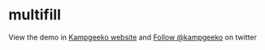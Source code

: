 multifill
=========
View the demo in <a href ='http://kampgeeko.github.io/multifill' target='_blank' >Kampgeeko website</a> and <a href="https://twitter.com/kampgeeko" class="twitter-follow-button" data-show-count="false">Follow @kampgeeko</a>
 <span>on twitter</span>
	                		<script>!function(d,s,id){var js,fjs=d.getElementsByTagName(s)[0],p=/^http:/.test(d.location)?'http':'https';if(!d.getElementById(id)){js=d.createElement(s);js.id=id;js.src=p+'://platform.twitter.com/widgets.js';fjs.parentNode.insertBefore(js,fjs);}}(document, 'script', 'twitter-wjs');</script>

